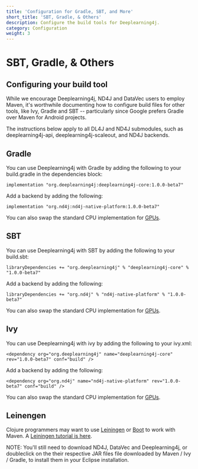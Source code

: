 ```yaml
---
title: 'Configuration for Gradle, SBT, and More'
short_title: 'SBT, Gradle, & Others'
description: Configure the build tools for Deeplearning4j.
category: Configuration
weight: 3
---
```


# SBT, Gradle, & Others

## Configuring your build tool

While we encourage Deeplearning4j, ND4J and DataVec users to employ Maven, it's worthwhile documenting how to configure build files for other tools, like Ivy, Gradle and SBT -- particularly since Google prefers Gradle over Maven for Android projects.

The instructions below apply to all DL4J and ND4J submodules, such as deeplearning4j-api, deeplearning4j-scaleout, and ND4J backends.

## Gradle

You can use Deeplearning4j with Gradle by adding the following to your build.gradle in the dependencies block:

```text
implementation "org.deeplearning4j:deeplearning4j-core:1.0.0-beta7"
```

Add a backend by adding the following:

```text
implementation "org.nd4j:nd4j-native-platform:1.0.0-beta7"
```

You can also swap the standard CPU implementation for [GPUs](deeplearning4j/deeplearning4j-config-gpu-cpu).

## SBT

You can use Deeplearning4j with SBT by adding the following to your build.sbt:

```text
libraryDependencies += "org.deeplearning4j" % "deeplearning4j-core" % "1.0.0-beta7"
```

Add a backend by adding the following:

```text
libraryDependencies += "org.nd4j" % "nd4j-native-platform" % "1.0.0-beta7"
```

You can also swap the standard CPU implementation for [GPUs](deeplearning4j/deeplearning4j-config-gpu-cpu).

## Ivy

You can use Deeplearning4j with ivy by adding the following to your ivy.xml:

```markup
<dependency org="org.deeplearning4j" name="deeplearning4j-core" rev="1.0.0-beta7" conf="build" />
```

Add a backend by adding the following:

```markup
<dependency org="org.nd4j" name="nd4j-native-platform" rev="1.0.0-beta7" conf="build" />
```

You can also swap the standard CPU implementation for [GPUs](deeplearning4j/deeplearning4j-config-gpu-cpu).

## Leinengen

Clojure programmers may want to use [Leiningen](https://github.com/technomancy/leiningen/) or [Boot](http://boot-clj.com/) to work with Maven. A [Leiningen tutorial is here](https://github.com/technomancy/leiningen/blob/master/doc/TUTORIAL.md).

NOTE: You'll still need to download ND4J, DataVec and Deeplearning4j, or doubleclick on the their respective JAR files file downloaded by Maven / Ivy / Gradle, to install them in your Eclipse installation.

